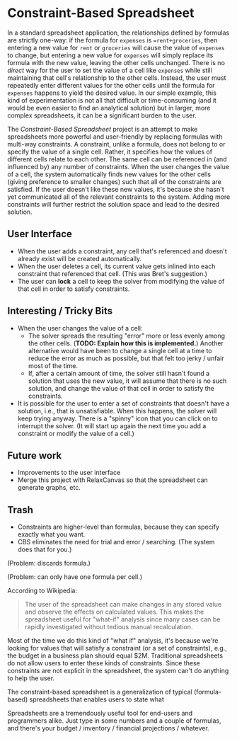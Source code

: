 # Constraint-Based Spreadsheet

In a standard spreadsheet application, the relationships defined by formulas are strictly one-way: if the formula for `expenses` is `=rent+groceries`, then entering a new value for `rent` or `groceries` will cause the value of `expenses` to change, but entering a new value for `expenses` will simply replace its formula with the new value, leaving the other cells unchanged. There is no *direct* way for the user to set the value of a cell like `expenses` while still maintaining that cell's relationship to the other cells. Instead, the user must repeatedly enter different values for the other cells until the formula for `expenses` happens to yield the desired value. In our simple example, this kind of experimentation is not all that difficult or time-consuming (and it would be even easier to find an analytical solution) but in larger, more complex spreadsheets, it can be a significant burden to the user.

The *Constraint-Based Spreadsheet* project is an attempt to make spreadsheets more powerful and user-friendly by replacing formulas with multi-way constraints. A constraint, unlike a formula, does not belong to or specify the value of a single cell. Rather, it specifies how the values of different cells relate to each other. The same cell can be referenced in (and influenced by) any number of constraints. When the user changes the value of a cell, the system automatically finds new values for the other cells (giving preference to smaller changes) such that all of the constraints are satisfied. If the user doesn't like these new values, it's because she hasn't yet communicated all of the relevant constraints to the system. Adding more constraints will further restrict the solution space and lead to the desired solution.

## User Interface

* When the user adds a constraint, any cell that's referenced and doesn't already exist will be created automatically.
* When the user deletes a cell, its current value gets inlined into each constraint that referenced that cell. (This was Bret's suggestion.)
* The user can **lock** a cell to keep the solver from modifying the value of that cell in order to satisfy constraints.

## Interesting / Tricky Bits

* When the user changes the value of a cell:
    *  The solver spreads the resulting "error"  more or less evenly among the other cells. (**TODO: Explain how this is implemented.**) Another alternative would have been to change a single cell at a time to reduce the error as much as possible, but that felt too jerky / unfair most of the time.
    *  If, after a certain amount of time, the solver still hasn't found a solution that uses the new value, it will assume that there is no such solution, and change the value of that cell in order to satisfy the constraints.
* It is possible for the user to enter a set of constraints that doesn't have a solution, i.e., that is unsatisfiable. When this happens, the solver will keep trying anyway. There is a "spinny" icon that you can click on to interrupt the solver. (It will start up again the next time you add a constraint or modify the value of a cell.)

## Future work

* Improvements to the user interface
* Merge this project with RelaxCanvas so that the spreadsheet can generate graphs, etc.

## Trash

* Constraints are higher-level than formulas, because they  can specify exactly what you want.
* CBS eliminates the need for trial and error / searching. (The system does that for you.)


(Problem: discards formula.)

(Problem: can only have one formula per cell.)

According to Wikipedia:

> The user of the spreadsheet can make changes in any stored value and observe the effects on calculated values. This makes the spreadsheet useful for "what-if" analysis since many cases can be rapidly investigated without tedious manual recalculation.

Most of the time we do this kind of "what if" analysis, it's because we're looking for values that will satisfy a constraint (or a set of constraints), e.g., the budget in a business plan should equal $2M. Traditional spreadsheets do not allow users to enter these kinds of constraints. Since these constraints are not explicit in the spreadsheet, the system can't do anything to help the user.

The constraint-based spreadsheet is a generalization of typical (formula-based) spreadsheets that enables users to state what 

Spreadsheets are a tremendously useful tool for end-users and programmers alike. Just type in some numbers and a couple of formulas, and there's your budget / inventory / financial projections / whatever.